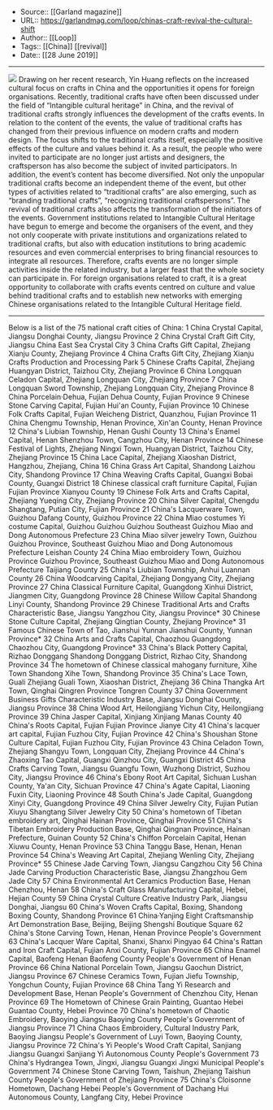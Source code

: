 ﻿
  * Source:: [[Garland magazine]]
  * URL:: https://garlandmag.com/loop/chinas-craft-revival-the-cultural-shift
  * Author:: [[Loop]]
  * Tags:: [[China]] [[revival]]
  * Date:: [[28 June 2019]]


* * *
[![](https://garlandmag.com/wp-content/uploads/2019/06/WeChat-Image_20190531180821-1024x586.jpg)](https://garlandmag.com/wp-content/uploads/2019/06/WeChat-Image_20190531180821.jpg)
Drawing on her recent research, Yin Huang reflects on the increased cultural focus on crafts in China and the opportunities it opens for foreign organisations.
Recently, traditional crafts have often been discussed under the field of “Intangible cultural heritage” in China, and the revival of traditional crafts strongly influences the development of the crafts events.
In relation to the content of the events, the value of traditional crafts has changed from their previous influence on modern crafts and modern design. The focus shifts to the traditional crafts itself, especially the positive effects of the culture and values behind it. As a result, the people who were invited to participate are no longer just artists and designers, the craftsperson has also become the subject of invited participators.
In addition, the event’s content has become diversified. Not only the unpopular traditional crafts become an independent theme of the event, but other types of activities related to “traditional crafts” are also emerging, such as “branding traditional crafts”, “recognizing traditional craftspersons”. The revival of traditional crafts also affects the transformation of the initiators of the events. Government institutions related to Intangible Cultural Heritage have begun to emerge and become the organisers of the event, and they not only cooperate with private institutions and organizations related to traditional crafts, but also with education institutions to bring academic resources and even commercial enterprises to bring financial resources to integrate all resources.
Therefore, crafts events are no longer simple activities inside the related industry, but a larger feast that the whole society can participate in. For foreign organisations related to craft, it is a great opportunity to collaborate with crafts events centred on culture and value behind traditional crafts and to establish new networks with emerging Chinese organisations related to the Intangible Cultural Heritage field.
* * *
Below is a list of the 75 national craft cities of China:
1 China Crystal Capital, Jiangsu Donghai County, Jiangsu Province
2 China Crystal Craft Gift City, Jiangsu China East Sea Crystal City
3 China Crafts Gift Capital, Zhejiang Xianju County, Zhejiang Province
4 China Crafts Gift City, Zhejiang Xianju Crafts Production and Processing Park
5 Chinese Crafts Capital, Zhejiang Huangyan District, Taizhou City, Zhejiang Province
6 China Longquan Celadon Capital, Zhejiang Longquan City, Zhejiang Province
7 China Longquan Sword Township, Zhejiang Longquan City, Zhejiang Province
8 China Porcelain·Dehua, Fujian Dehua County, Fujian Province
9 Chinese Stone Carving Capital, Fujian Hui'an County, Fujian Province
10 Chinese Folk Crafts Capital, Fujian Weicheng District, Quanzhou, Fujian Province
11 China Chengmu Township, Henan Province, Xin'an County, Henan Province
12 China's Liubian Township, Henan Gushi County
13 China's Enamel Capital, Henan Shenzhou Town, Cangzhou City, Henan Province
14 Chinese Festival of Lights, Zhejiang Ningxi Town, Huangyan District, Taizhou City, Zhejiang Province
15 China Lace Capital, Zhejiang Xiaoshan District, Hangzhou, Zhejiang, China
16 China Grass Art Capital, Shandong Laizhou City, Shandong Province
17 China Weaving Crafts Capital, Guangxi Bobai County, Guangxi District
18 Chinese classical craft furniture Capital, Fujian Fujian Province Xianyou County
19 Chinese Folk Arts and Crafts Capital, Zhejiang Yueqing City, Zhejiang Province
20 China Silver Capital, Chengdu Shangtang, Putian City, Fujian Province
21 China's Lacquerware Town, Guizhou Dafang County, Guizhou Province
22 China Miao costumes Yi costume Capital, Guizhou Guizhou Guizhou Southeast Guizhou Miao and Dong Autonomous Prefecture
23 China Miao silver jewelry Town, Guizhou Guizhou Province, Southeast Guizhou Miao and Dong Autonomous Prefecture Leishan County
24 China Miao embroidery Town, Guizhou Province Guizhou Province, Southeast Guizhou Miao and Dong Autonomous Prefecture Taijiang County
25 China's Liubian Township, Anhui Luannan County
26 China Woodcarving Capital, Zhejiang Dongyang City, Zhejiang Province
27 China Classical Furniture Capital, Guangdong Xinhui District, Jiangmen City, Guangdong Province
28 Chinese Willow Capital Shandong Linyi County, Shandong Province
29 Chinese Traditional Arts and Crafts Characteristic Base, Jiangsu Yangzhou City, Jiangsu Province*
30 Chinese Stone Culture Capital, Zhejiang Qingtian County, Zhejiang Province*
31 Famous Chinese Town of Tao, Jianshui Yunnan Jianshui County, Yunnan Province*
32 China Arts and Crafts Capital, Chaozhou Guangdong Chaozhou City, Guangdong Province*
33 China's Black Pottery Capital, Rizhao Donggang Shandong Donggang District, Rizhao City, Shandong Province
34 The hometown of Chinese classical mahogany furniture, Xihe Town Shandong Xihe Town, Shandong Province
35 China's Lace Town, Guali Zhejiang Guali Town, Xiaoshan District, Zhejiang
36 China Thangka Art Town, Qinghai Qingren Province Tongren County
37 China Government Business Gifts Characteristic Industry Base, Jiangsu Donghai County, Jiangsu Province
38 China Wood Art, Heilongjiang Yichun City, Heilongjiang Province
39 China Jasper Capital, Xinjiang Xinjiang Manas County
40 China's Roots Capital, Fujian Fujian Province Jianye City
41 China's lacquer art capital, Fujian Fuzhou City, Fujian Province
42 China's Shoushan Stone Culture Capital, Fujian Fuzhou City, Fujian Province
43 China Celadon Town, Zhejiang Shangyu Town, Longquan City, Zhejiang Province
44 China's Zhaoxing Tao Capital, Guangxi Qinzhou City, Guangxi District
45 China Crafts Carving Town, Jiangsu Guangfu Town, Wuzhong District, Suzhou City, Jiangsu Province
46 China's Ebony Root Art Capital, Sichuan Lushan County, Ya'an City, Sichuan Province
47 China's Agate Capital, Liaoning Fuxin City, Liaoning Province
48 South China's Jade Capital, Guangdong Xinyi City, Guangdong Province
49 China Silver Jewelry City, Fujian Putian Xiuyu Shangtang Silver Jewelry City
50 China's hometown of Tibetan embroidery art, Qinghai Hainan Province, Qinghai Province
51 China's Tibetan Embroidery Production Base, Qinghai Qingnan Province, Hainan Prefecture, Guinan County
52 China's Chiffon Porcelain Capital, Henan Xiuwu County, Henan Province
53 China Tanggu Base, Henan, Henan Province
54 China's Weaving Art Capital, Zhejiang Wenling City, Zhejiang Province*
55 Chinese Jade Carving Town, Jiangsu Cangzhou City
56 China Jade Carving Production Characteristic Base, Jiangsu Zhangzhou Gem Jade City
57 China Environmental Art Ceramics Production Base, Henan Chenzhou, Henan
58 China's Craft Glass Manufacturing Capital, Hebei, Hejian County
59 China Crystal Culture Creative Industry Park, Jiangsu Donghai, Jiangsu
60 China's Woven Crafts Capital, Boxing, Shandong Boxing County, Shandong Province
61 China·Yanjing Eight Craftsmanship Art Demonstration Base, Beijing, Beijing Shengshi Boutique Square
62 China's Stone Carving Town, Henan, Henan Province People's Government
63 China's Lacquer Ware Capital, Shanxi, Shanxi Pingyao
64 China's Rattan and Iron Craft Capital, Fujian Anxi County, Fujian Province
65 China Enamel Capital, Baofeng Henan Baofeng County People's Government of Henan Province
66 China National Porcelain Town, Jiangsu Gaochun District, Jiangsu Province
67 Chinese Ceramics Town, Fujian Jiefu Township, Yongchun County, Fujian Province
68 China Tang Yi Research and Development Base, Henan People's Government of Chenzhou City, Henan Province
69 The Hometown of Chinese Grain Painting, Guantao Hebei Guantao County, Hebei Province
70 China's hometown of Chaotic Embroidery, Baoying Jiangsu Baoying County People's Government of Jiangsu Province
71 China Chaos Embroidery, Cultural Industry Park, Baoying Jiangsu People's Government of Luyi Town, Baoying County, Jiangsu Province
72 China's Yi People's Wood Craft Capital, Sanjiang Jiangsu Guangxi Sanjiang Yi Autonomous County People's Government
73 China's Hydrangea Town, Jingxi, Jiangsu Guangxi Jingxi Municipal People's Government
74 Chinese Stone Carving Town, Taishun, Zhejiang Taishun County People's Government of Zhejiang Province
75 China's Cloisonne Hometown, Dachang Hebei People's Government of Dachang Hui Autonomous County, Langfang City, Hebei Province
